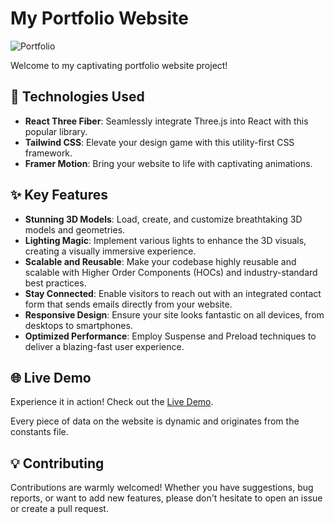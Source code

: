 # My Portfolio Website

![Portfolio](https://i.imgur.com/HdvS6Nh.png)

Welcome to my captivating portfolio website project!

## 🚀 Technologies Used
- **React Three Fiber**: Seamlessly integrate Three.js into React with this popular library.
- **Tailwind CSS**: Elevate your design game with this utility-first CSS framework.
- **Framer Motion**: Bring your website to life with captivating animations.

## ✨ Key Features
- **Stunning 3D Models**: Load, create, and customize breathtaking 3D models and geometries.
- **Lighting Magic**: Implement various lights to enhance the 3D visuals, creating a visually immersive experience.
- **Scalable and Reusable**: Make your codebase highly reusable and scalable with Higher Order Components (HOCs) and industry-standard best practices.
- **Stay Connected**: Enable visitors to reach out with an integrated contact form that sends emails directly from your website.
- **Responsive Design**: Ensure your site looks fantastic on all devices, from desktops to smartphones.
- **Optimized Performance**: Employ Suspense and Preload techniques to deliver a blazing-fast user experience.

## 🌐 Live Demo
Experience it in action! Check out the <a href="https://ajay-nemkul-shrestha-portfolio.netlify.app/" target="_blank">Live Demo</a>.


Every piece of data on the website is dynamic and originates from the constants file. 

## 💡 Contributing
Contributions are warmly welcomed! Whether you have suggestions, bug reports, or want to add new features, please don't hesitate to open an issue or create a pull request.
